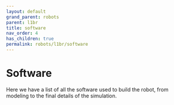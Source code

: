 ```yaml
---
layout: default
grand_parent: robots
parent: l1br
title: software
nav_order: 4
has_children: true
permalink: robots/l1br/software
---
```


# Software

Here we have a list of all the software used to build the robot, from modeling to the final details of the simulation.